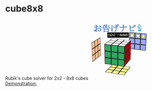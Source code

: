 # cube8x8
Rubik's cube solver for 2x2 - 8x8 cubes
<img src="iconCUBE.png">
<a href="https://noriofujii.github.io/cube8x8/?repeat3x3" target="_blank">Demonstration:<br></a>
